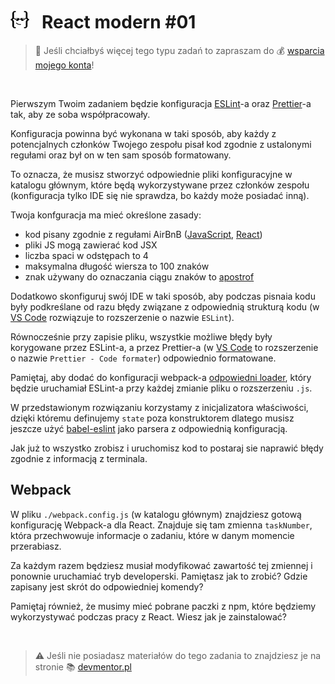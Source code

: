 # [![](../assets/img/logo-readme2.jpg)](https://devmentor.pl) &nbsp; React modern #01

> :loudspeaker: Jeśli chciałbyś więcej tego typu zadań to zapraszam do :moneybag: [wsparcia mojego konta](https://github.com/sponsors/devmentor-pl)!

&nbsp;

Pierwszym Twoim zadaniem będzie konfiguracja [ESLint](https://eslint.org/)-a oraz [Prettier](https://prettier.io/)-a tak, aby ze soba współpracowały.

Konfiguracja powinna być wykonana w taki sposób, aby każdy z potencjalnych członków Twojego zespołu pisał kod zgodnie z ustalonymi regułami oraz był on w ten sam sposób formatowany.

To oznacza, że musisz stworzyć odpowiednie pliki konfiguracyjne w katalogu głównym, które będą wykorzystywane przez członków zespołu (konfiguracja tylko IDE się nie sprawdza, bo każdy może posiadać inną).

Twoja konfguracja ma mieć określone zasady:

- kod pisany zgodnie z regułami AirBnB ([JavaScript](https://github.com/airbnb/javascript), [React](https://airbnb.io/javascript/react/))
- pliki JS mogą zawierać kod JSX
- liczba spaci w odstępach to 4
- maksymalna długość wiersza to 100 znaków
- znak używany do oznaczania ciągu znaków to [apostrof](https://pl.wikipedia.org/wiki/Apostrof)

Dodatkowo skonfiguruj swój IDE w taki sposób, aby podczas pisnaia kodu były podkreślane od razu błędy związane z odpowiednią strukturą kodu (w [VS Code](https://code.visualstudio.com/) rozwiązuje to rozszerzenie o nazwie `ESLint`).

Równocześnie przy zapisie pliku, wszystkie możliwe błędy były korygowane przez ESLint-a, a przez Prettier-a (w [VS Code](https://code.visualstudio.com/) to rozszerzenie o nazwie `Prettier - Code formater`) odpowiednio formatowane.

Pamiętaj, aby dodać do konfiguracji webpack-a [odpowiedni loader](https://github.com/webpack-contrib/eslint-loader), który będzie uruchamiał ESLint-a przy każdej zmianie pliku o rozszerzeniu `.js`.

W przedstawionym rozwiązaniu korzystamy z inicjalizatora właściwości, dzięki któremu definujemy `state` poza konstruktorem dlatego musisz jeszcze użyć [babel-eslint](https://github.com/babel/babel-eslint) jako parsera z odpowiednią konfiguracją.

Jak już to wszystko zrobisz i uruchomisz kod to postaraj sie naprawić błędy zgodnie z informacją z terminala.

## Webpack

W pliku `./webpack.config.js` (w katalogu głównym) znajdziesz gotową konfigurację Webpack-a dla React. Znajduje się tam zmienna `taskNumber`, która przechwowuje informacje o zadaniu, które w danym momencie przerabiasz.

Za każdym razem będziesz musiał modyfikować zawartość tej zmiennej i ponownie uruchamiać tryb developerski. Pamiętasz jak to zrobić? Gdzie zapisany jest skrót do odpowiedniej komendy?

Pamiętaj również, że musimy mieć pobrane paczki z npm, które będziemy wykorzystywać podczas pracy z React. Wiesz jak je zainstalować?

&nbsp;

> :warning: Jeśli nie posiadasz materiałów do tego zadania to znajdziesz je na stronie :books: [devmentor.pl](https://devmentor.pl)
